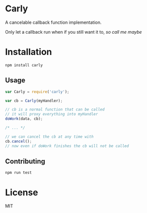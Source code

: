 # Carly
A cancelable callback function implementation.

Only let a callback run when if you still want it to, *so call me maybe*

# Installation

`npm install carly`

## Usage

```js
var Carly = require('carly');

var cb = Carly(myHandler);

// cb is a normal function that can be called
// it will proxy everything into myHandler
doWork(data, cb);

/* ... */

// we can cancel the cb at any time with
cb.cancel();
// now even if doWork finishes the cb will not be called
```

## Contributing
`npm run test`

# License
MIT
